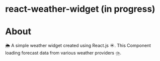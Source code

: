# react-weather-widget (in progress)

# About
🌦 A simple weather widget created using React.js ☀. This Component loading forecast data from various weather providers ⛈.